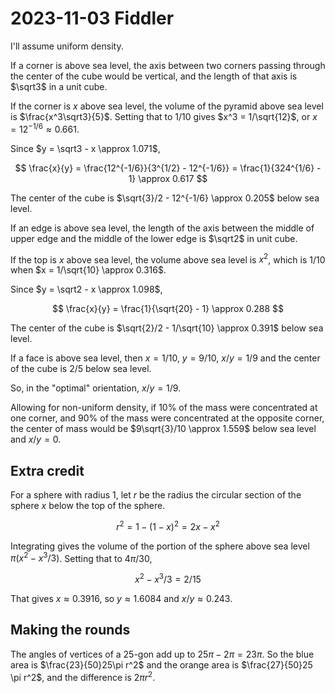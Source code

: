 2023-11-03 Fiddler
==================
I'll assume uniform density.

If a corner is above sea level, the axis between two corners passing
through the center of the cube would be vertical, and the length of that
axis is $\sqrt3$ in a unit cube.

If the corner is $x$ above sea level, the volume of the pyramid above sea
level is $\frac{x^3\sqrt3}{5}$.  Setting that to $1/10$ gives
$x^3 = 1/\sqrt{12}$, or $x = 12^{-1/6} \approx 0.661$.

Since $y = \sqrt3 - x \approx 1.071$,

$$ \frac{x}{y} = \frac{12^{-1/6}}{3^{1/2} - 12^{-1/6}} = \frac{1}{324^{1/6} - 1} \approx 0.617 $$

The center of the cube is $\sqrt{3}/2 - 12^{-1/6} \approx 0.205$ below
sea level.

If an edge is above sea level, the length of the axis between the middle of
upper edge and the middle of the lower edge is $\sqrt2$ in unit cube.

If the top is $x$ above sea level, the volume above sea level is $x^2$,
which is $1/10$ when $x = 1/\sqrt{10} \approx 0.316$.

Since $y = \sqrt2 - x \approx 1.098$,

$$ \frac{x}{y} = \frac{1}{\sqrt{20} - 1} \approx 0.288 $$

The center of the cube is $\sqrt{2}/2 - 1/\sqrt{10} \approx 0.391$ below
sea level.

If a face is above sea level, then $x = 1/10$, $y = 9/10$, $x/y = 1/9$
and the center of the cube is $2/5$ below sea level.

So, in the "optimal" orientation, $x/y = 1/9$.

Allowing for non-uniform density, if 10% of the mass were concentrated at
one corner, and 90% of the mass were concentrated at the opposite corner,
the center of mass would be $9\sqrt{3}/10 \approx 1.559$ below sea level
and $x/y = 0$.

Extra credit
------------
For a sphere with radius 1, let $r$ be the radius the circular section of
the sphere $x$ below the top of the sphere.

$$ r^2 = 1 - (1 - x)^2 = 2x - x^2 $$

Integrating gives the volume of the portion of the sphere above sea level
$\pi(x^2 - x^3/3)$.  Setting that to $4\pi/30$,

$$ x^2 - x^3/3 = 2/15 $$

That gives $x \approx 0.3916$, so $y \approx 1.6084$ and $x/y \approx 0.243$.

Making the rounds
-----------------
The angles of vertices of a 25-gon add up to $25\pi - 2\pi = 23\pi$.
So the blue area is $\frac{23}{50}25\pi r^2$ and the orange area is
$\frac{27}{50}25 \pi r^2$, and the difference is $2\pi r^2$.

